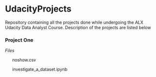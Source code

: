 # UdacityProjects
Repository containing all the projects done while undergoing the ALX Udacity Data Analyst Course. Description of the projects are listed below

### Project One
<i>Files</i>
<ol>noshow.csv</ol>
<ol>investigate_a_dataset.ipynb</ol>
